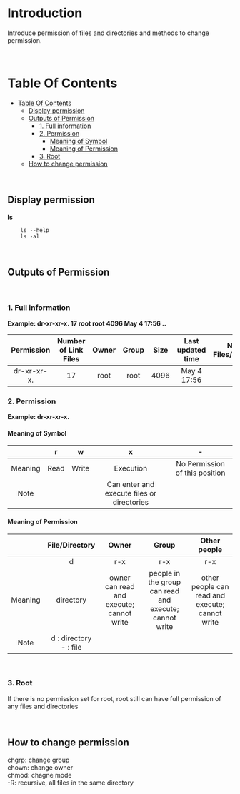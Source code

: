<!-- omit in toc -->
# Introduction
Introduce permission of files and directories and methods to change permission.

<br />
<!-- omit in toc -->

# Table Of Contents
- [Table Of Contents](#table-of-contents)
  - [Display permission <a name="Displaypermission"></a>](#display-permission-)
  - [Outputs of Permission <a name="Introductionofpermission"></a>](#outputs-of-permission-)
    - [1. Full information <a name="Fullinformation"></a>](#1-full-information-)
    - [2. Permission <a name="Informationofpermission"></a>](#2-permission-)
      - [Meaning of Symbol](#meaning-of-symbol)
      - [Meaning of Permission](#meaning-of-permission)
    - [3. Root](#3-root)
  - [How to change permission](#how-to-change-permission)

<br />

## Display permission <a name="Displaypermission"></a>
**ls**

        ls --help
        ls -al

<br />

## Outputs of Permission <a name="Introductionofpermission"></a>

<br />

### 1. Full information <a name="Fullinformation"></a>
**Example: dr-xr-xr-x. 17    root     root    4096  May  4 17:56 ..**

| Permission | Number of Link Files | Owner | Group | Size | Last updated time | Name of Files/Directories
:---: |:---: |:---:|:---:|:---:|:---:|:---: 
| dr-xr-xr-x. | 17 | root | root | 4096 | May  4 17:56 | .. |

### 2. Permission <a name="Informationofpermission"></a>
**Example: dr-xr-xr-x.**

#### Meaning of Symbol

||r|w|x|-|
:---:|:---:|:---:|:---:|:---:|
|Meaning|Read|Write|Execution|No Permission of this position|
|Note|||Can enter and execute files or directories |

#### Meaning of Permission

||File/Directory| Owner | Group | Other people 
:---: |:---: |:---:|:---:|:---:
||d|r-x|r-x|r-x|.
|Meaning|directory|owner can read and execute; <br> cannot write|people in the group can read and execute; <br> cannot write|other people can read and execute; <br> cannot write|
|Note|d : directory <br> - : file|

<br />

### 3. Root
If there is no permission set for root, root still can have full permission of any files and directories

<br />

## How to change permission
chgrp: change group <br />
chown: change owner <br />
chmod: chagne mode <br />
-R: recursive, all files in the same directory



